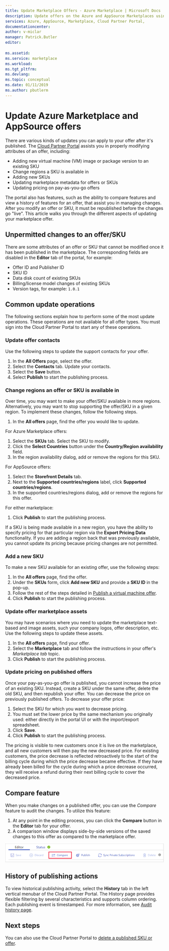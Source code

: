 ```yaml
---
title: Update Marketplace Offers - Azure Marketplace | Microsoft Docs
description: Update offers on the Azure and AppSource Marketplaces using the Cloud Partner Portal
services: Azure, AppSource, Marketplace, Cloud Partner Portal, 
documentationcenter:
author: v-miclar
manager: Patrick.Butler  
editor:

ms.assetid: 
ms.service: marketplace
ms.workload: 
ms.tgt_pltfrm: 
ms.devlang: 
ms.topic: conceptual
ms.date: 01/11/2019
ms.author: pbutlerm
---
```


# Update Azure Marketplace and AppSource offers

There are various kinds of updates you can apply to your offer after it's published.  The [Cloud Partner Portal](https://cloudpartner.azure.com/) assists you in properly modifying attributes of an offer, including:

-  Adding new virtual machine (VM) image or package version to an existing SKU
-  Change regions a SKU is available in
-  Adding new SKUs
-  Updating marketplace metadata for offers or SKUs 
-  Updating pricing on pay-as-you-go offers

The portal also has features, such as the ability to compare features and view a history of features for an offer, that assist you in managing changes.  After you modify an offer or SKU, it must be republished before the changes go "live".  This article walks you through the different aspects of updating your marketplace offer.

## Unpermitted changes to an offer/SKU

There are some attributes of an offer or SKU that cannot be modified once it has been published in the marketplace.  The corresponding fields are disabled in the **Editor** tab of the portal, for example:  

- Offer ID and Publisher ID
- SKU ID 
- Data disk count of existing SKUs
- Billing/license model changes of existing SKUs
- Version tags, for example: `1.0.1`


## Common update operations

The following sections explain how to perform some of the most update operations.  These operations are not available for all offer types.  You must sign into the Cloud Partner Portal to start any of these operations.


### Update offer contacts

Use the following steps to update the support contacts for your offer.
1. In the **All Offers** page, select the offer.
2. Select the **Contacts** tab. Update your contacts.
3. Select the **Save** button.
4. Select **Publish** to start the publishing process.


### Change regions an offer or SKU is available in

Over time, you may want to make your offer/SKU available in more regions.
Alternatively, you may want to stop supporting the offer/SKU in a given region.
To implement these changes, follow the following steps.

1. In the **All offers** page, find the offer you would like to update.

For Azure Marketplace offers:

1. Select the **SKUs** tab.  Select the SKU to modify.
1. Click the **Select Countries** button under the **Country/Region availability** field.
1. In the region availability dialog, add or remove the regions for this SKU.

For AppSource offers:

1. Select the **Storefront Details** tab.
1. Next to the **Supported countries/regions** label, click **Supported countries/regions**. 
1. In the supported countries/regions dialog, add or remove the regions for this offer.

For either marketplace:

1. Click **Publish** to start the publishing process. 

If a SKU is being made available in a new region, you have the ability to specify pricing for that particular region via the **Export Pricing Data** functionality. If you are adding a region back that was previously available, you cannot update its pricing because pricing changes are not permitted.


### Add a new SKU 

To make a new SKU available for an existing offer, use the following steps:

1. In the **All offers** page, find the offer.
3. Under the **SKUs** form, click **Add new SKU** and provide a **SKU ID** in the pop-up.
4. Follow the rest of the steps detailed in [Publish a virtual machine offer](../virtual-machine/cpp-publish-offer.md).
5. Click **Publish** to start the publishing process.


### Update offer marketplace assets

You may have scenarios where you need to update the marketplace text-based and image assets, such your company logos, offer description, etc. Use the
following steps to update these assets.

1. In the **All offers** page, find your offer. 
2. Select the **Marketplace** tab and follow the instructions in your offer's *Marketplace tab* topic.
3. Click **Publish** to start the publishing process.


### Update pricing on published offers

Once your pay-as-you-go offer is published, you cannot increase the price of an existing SKU.  Instead, create a SKU under the same offer, delete the old SKU, and then republish your offer. You can decrease the price on previously published offers. To decrease your offer price:

1. Select the SKU for which you want to decrease pricing.
2. You must set the lower price by the same mechanism you originally used: either directly in the portal UI or with the import/export spreadsheet.
3. Click **Save**.
4. Click **Publish** to start the publishing process.

The pricing is visible to new customers once it is live on the marketplace, and all new customers will then pay the new decreased price.  For existing customers, the price decrease is reflected retroactively to the start of the billing cycle during which the price decrease became effective.  If they have already been billed for the cycle during which a price decrease occurred, they will receive a refund during their next billing cycle to cover the decreased price.


## Compare feature

When you make changes on a published offer, you can use the *Compare* feature to audit the changes. To utilize this feature:

1. At any point in the editing process, you can click the **Compare** button in the **Editor** tab for your offer.
2. A comparison window displays side-by-side versions of the saved changes to this offer as compared to the marketplace offer. 

![Compare offer button in editor tab](./media/offer-compare-button.png)


## History of publishing actions

To view historical publishing activity, select the **History** tab in the left vertical menubar of the Cloud Partner Portal.  The History page provides flexible filtering by several characteristics and supports column ordering.  Each publishing event is timestamped.  For more information, see [Audit history page](../portal-tour/cpp-history-page.md).


## Next steps

You can also use the Cloud Partner Portal to [delete a published SKU or offer](./cpp-delete-offer.md).
